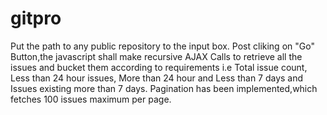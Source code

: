 # gitpro

Put the path to any public repository to the input box.
Post cliking on "Go" Button,the javascript shall make recursive AJAX Calls to retrieve all the issues and bucket them according to requirements i.e Total issue count, Less than 24 hour issues, More than 24 hour and Less than 7 days and Issues existing more than 7 days.
Pagination has been implemented,which fetches 100 issues maximum per page.

